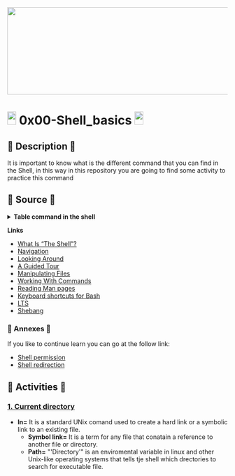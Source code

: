 <img src="https://user-images.githubusercontent.com/66263776/98416555-43fa9b80-204d-11eb-800a-df8e19b62655.jpg" width="700" height= "200"> 

# <img src="https://user-images.githubusercontent.com/66263776/98705433-b6b88f00-234b-11eb-97b7-cb193f7424f4.png" width="20" height= "30"> 0x00-Shell_basics <img src="https://user-images.githubusercontent.com/66263776/98705433-b6b88f00-234b-11eb-97b7-cb193f7424f4.png" width="20" height= "30">
## :scroll: Description :scroll:
It is important to know what is the different command that you can find in the Shell, in this way in this repository you are going to find some activity to practice this command

## :book: Source :book:
<details>
  <summary><b>Table command in the shell</b></summary>
  <br>
  <table>
    <tr>
      <th align="center"><center>Command</center></th>
      <th align="center"><center>Description</center></th>
      <th align="center"><center>Meaning</center></th>
    </tr>
    <tr>
      <td align="center">cd</td>
      <td align="center"><b>C</b>hange <b>D</b>irectory</td>
      <td align="center">It is used to change the current working directory.</td>
    </tr>
    <tr>
      <td align="center">ls</td>
      <td align="center"><b>L</b>ist</td>
      <td align="center">It is a Linux Shell comand that list directory content and directories.</td>
    </tr>
    <tr>
      <td align="center">pwd</td>
      <td align="center"><b>P</b>rint <b>W</b>orking <b>D</b>irectory </td>
      <td align="center">It prints the path of the working directory, starting from the root.</td>
    </tr>
    <tr>
      <td align="center">file</td>
      <td align="center">---</td>
      <td align="center">It is used to know the type of the a file</td>
    </tr>
    <tr>
      <td align="center">ln</td>
      <td align="center">make link between file</td>
      <td align="center">With this command you can make a symbol link</td>
    </tr>
  </table>
</details>

**Links**
* <a href="http://linuxcommand.org/lc3_lts0010.php">What Is “The Shell”?</a>
* <a href="http://linuxcommand.org/lc3_lts0020.php">Navigation</a>
* <a href="http://linuxcommand.org/lc3_lts0030.php">Looking Around</a>
* <a href="http://linuxcommand.org/lc3_lts0040.php">A Guided Tour</a>
* <a href="http://linuxcommand.org/lc3_lts0050.php">Manipulating Files</a>
* <a href="http://linuxcommand.org/lc3_lts0060.php">Working With Commands</a>
* <a href="http://linuxcommand.org/lc3_man_pages/man1.html">Reading Man pages</a>
* <a href="https://www.howtogeek.com/howto/ubuntu/keyboard-shortcuts-for-bash-command-shell-for-ubuntu-debian-suse-redhat-linux-etc/">Keyboard shortcuts for Bash</a>
* <a href="https://wiki.ubuntu.com/LTS">LTS</a>
* <a href="https://en.wikipedia.org/wiki/Shebang_%28Unix%29">Shebang</a>

### :ledger: Annexes :ledger:
If you like to continue learn you can go at the follow link:
* <a href="https://github.com/CBarreiro96/holberton-system_engineering-devops/blob/master/0x01-shell_permissions/README.md">Shell permission</a>
* <a href="https://github.com/CBarreiro96/holberton-system_engineering-devops/blob/master/0x02-shell_redirections/README.md">Shell redirection</a>

## :memo: Activities :memo:
### <a href="./0-current_working_directory">1. Current directory</a>



* **ln=** It is a standard UNix comand used to create a hard link or a symbolic link to an existing file.
  * **Symbol link=** It is a term for any file that conatain a reference to another file or directory.
  * **Path=** "'Directory'" is an enviromental variable in linux and other Unix-like operating systems that tells tje shell which drectories to search for executable file.
